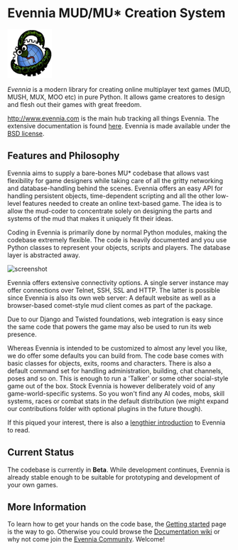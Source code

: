 # Evennia MUD/MU\* Creation System

![evennia logo](https://github.com/evennia/evennia/blob/devel/evennia/web/static/evennia_general/images/evennia_logo.png)

*Evennia* is a modern library for creating online multiplayer text games
(MUD, MUSH, MUX, MOO etc) in pure Python. It allows game creatores to
design and flesh out their games with great freedom. 

http://www.evennia.com is the main hub tracking all things Evennia.
The extensive documentation is found
[here](https://github.com/evennia/evennia/wiki).  Evennia is made
available under the [BSD license](https://github.com/evennia/evennia/wiki/Licensing).


## Features and Philosophy

Evennia aims to supply a bare-bones MU\* codebase that allows vast
flexibility for game designers while taking care of all the gritty
networking and database-handling behind the scenes. Evennia offers an
easy API for handling persistent objects, time-dependent scripting and
all the other low-level features needed to create an online text-based
game. The idea is to allow the mud-coder to concentrate solely on
designing the parts and systems of the mud that makes it uniquely fit
their ideas.

Coding in Evennia is primarily done by normal Python modules, making
the codebase extremely flexible. The code is heavily documented and
you use Python classes to represent your objects, scripts and players.
The database layer is abstracted away.

![screenshot](https://github.com/evennia/evennia/wiki/Screenshot)

Evennia offers extensive connectivity options. A single server
instance may offer connections over Telnet, SSH, SSL and HTTP. The
latter is possible since Evennia is also its own web server: A default
website as well as a browser-based comet-style mud client comes as
part of the package.

Due to our Django and Twisted foundations, web integration is
easy since the same code that powers the game may also be used to run
its web presence.

Whereas Evennia is intended to be customized to almost any level you
like, we do offer some defaults you can build from. The code base
comes with basic classes for objects, exits, rooms and characters.
There is also a default command set for handling administration,
building, chat channels, poses and so on. This is enough to run a
'Talker' or some other social-style game out of the box. Stock Evennia
is however deliberately void of any game-world-specific systems. So
you won't find any AI codes, mobs, skill systems, races or combat
stats in the default distribution (we might expand our contributions
folder with optional plugins in the future though).

If this piqued your interest, there is also a [lengthier
introduction](https://github.com/evennia/evennia/wiki/Evennia-Introduction)
to Evennia to read.

## Current Status

The codebase is currently in **Beta**. While development continues, Evennia is already stable enough to be suitable for prototyping and development of your own games.

## More Information

To learn how to get your hands on the code base, the [Getting started](https://github.com/evennia/evennia/wiki/Getting-Started) page
is the way to go. Otherwise you could browse the [Documentation wiki](https://github.com/evennia/evennia/wiki) or why not come join
the [Evennia Community](http://www.evennia.com). Welcome! 
